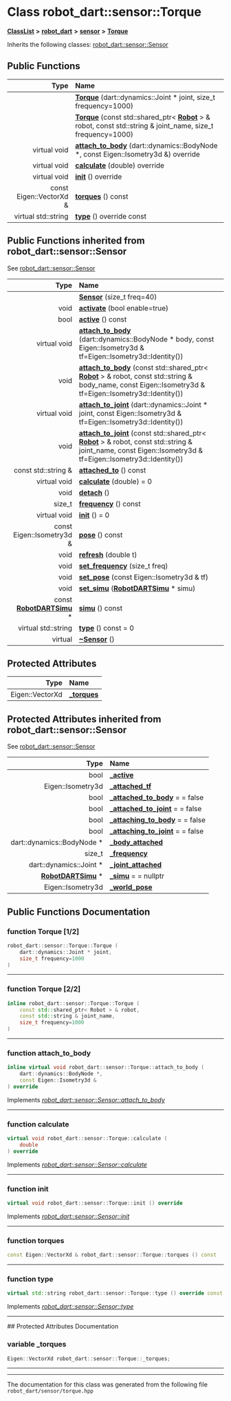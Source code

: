 

# Class robot\_dart::sensor::Torque



[**ClassList**](annotated.md) **>** [**robot\_dart**](namespacerobot__dart.md) **>** [**sensor**](namespacerobot__dart_1_1sensor.md) **>** [**Torque**](classrobot__dart_1_1sensor_1_1Torque.md)








Inherits the following classes: [robot\_dart::sensor::Sensor](classrobot__dart_1_1sensor_1_1Sensor.md)






















































## Public Functions

| Type | Name |
| ---: | :--- |
|   | [**Torque**](#function-torque-12) (dart::dynamics::Joint \* joint, size\_t frequency=1000) <br> |
|   | [**Torque**](#function-torque-22) (const std::shared\_ptr&lt; [**Robot**](classrobot__dart_1_1Robot.md) &gt; & robot, const std::string & joint\_name, size\_t frequency=1000) <br> |
| virtual void | [**attach\_to\_body**](#function-attach_to_body) (dart::dynamics::BodyNode \*, const Eigen::Isometry3d &) override<br> |
| virtual void | [**calculate**](#function-calculate) (double) override<br> |
| virtual void | [**init**](#function-init) () override<br> |
|  const Eigen::VectorXd & | [**torques**](#function-torques) () const<br> |
| virtual std::string | [**type**](#function-type) () override const<br> |


## Public Functions inherited from robot_dart::sensor::Sensor

See [robot\_dart::sensor::Sensor](classrobot__dart_1_1sensor_1_1Sensor.md)

| Type | Name |
| ---: | :--- |
|   | [**Sensor**](#function-sensor) (size\_t freq=40) <br> |
|  void | [**activate**](#function-activate) (bool enable=true) <br> |
|  bool | [**active**](#function-active) () const<br> |
| virtual void | [**attach\_to\_body**](#function-attach_to_body-12) (dart::dynamics::BodyNode \* body, const Eigen::Isometry3d & tf=Eigen::Isometry3d::Identity()) <br> |
|  void | [**attach\_to\_body**](#function-attach_to_body-22) (const std::shared\_ptr&lt; [**Robot**](classrobot__dart_1_1Robot.md) &gt; & robot, const std::string & body\_name, const Eigen::Isometry3d & tf=Eigen::Isometry3d::Identity()) <br> |
| virtual void | [**attach\_to\_joint**](#function-attach_to_joint-12) (dart::dynamics::Joint \* joint, const Eigen::Isometry3d & tf=Eigen::Isometry3d::Identity()) <br> |
|  void | [**attach\_to\_joint**](#function-attach_to_joint-22) (const std::shared\_ptr&lt; [**Robot**](classrobot__dart_1_1Robot.md) &gt; & robot, const std::string & joint\_name, const Eigen::Isometry3d & tf=Eigen::Isometry3d::Identity()) <br> |
|  const std::string & | [**attached\_to**](#function-attached_to) () const<br> |
| virtual void | [**calculate**](#function-calculate) (double) = 0<br> |
|  void | [**detach**](#function-detach) () <br> |
|  size\_t | [**frequency**](#function-frequency) () const<br> |
| virtual void | [**init**](#function-init) () = 0<br> |
|  const Eigen::Isometry3d & | [**pose**](#function-pose) () const<br> |
|  void | [**refresh**](#function-refresh) (double t) <br> |
|  void | [**set\_frequency**](#function-set_frequency) (size\_t freq) <br> |
|  void | [**set\_pose**](#function-set_pose) (const Eigen::Isometry3d & tf) <br> |
|  void | [**set\_simu**](#function-set_simu) ([**RobotDARTSimu**](classrobot__dart_1_1RobotDARTSimu.md) \* simu) <br> |
|  const [**RobotDARTSimu**](classrobot__dart_1_1RobotDARTSimu.md) \* | [**simu**](#function-simu) () const<br> |
| virtual std::string | [**type**](#function-type) () const = 0<br> |
| virtual  | [**~Sensor**](#function-sensor) () <br> |














## Protected Attributes

| Type | Name |
| ---: | :--- |
|  Eigen::VectorXd | [**\_torques**](#variable-_torques)  <br> |


## Protected Attributes inherited from robot_dart::sensor::Sensor

See [robot\_dart::sensor::Sensor](classrobot__dart_1_1sensor_1_1Sensor.md)

| Type | Name |
| ---: | :--- |
|  bool | [**\_active**](#variable-_active)  <br> |
|  Eigen::Isometry3d | [**\_attached\_tf**](#variable-_attached_tf)  <br> |
|  bool | [**\_attached\_to\_body**](#variable-_attached_to_body)   = = false<br> |
|  bool | [**\_attached\_to\_joint**](#variable-_attached_to_joint)   = = false<br> |
|  bool | [**\_attaching\_to\_body**](#variable-_attaching_to_body)   = = false<br> |
|  bool | [**\_attaching\_to\_joint**](#variable-_attaching_to_joint)   = = false<br> |
|  dart::dynamics::BodyNode \* | [**\_body\_attached**](#variable-_body_attached)  <br> |
|  size\_t | [**\_frequency**](#variable-_frequency)  <br> |
|  dart::dynamics::Joint \* | [**\_joint\_attached**](#variable-_joint_attached)  <br> |
|  [**RobotDARTSimu**](classrobot__dart_1_1RobotDARTSimu.md) \* | [**\_simu**](#variable-_simu)   = = nullptr<br> |
|  Eigen::Isometry3d | [**\_world\_pose**](#variable-_world_pose)  <br> |






































## Public Functions Documentation




### function Torque [1/2]

```C++
robot_dart::sensor::Torque::Torque (
    dart::dynamics::Joint * joint,
    size_t frequency=1000
) 
```




<hr>



### function Torque [2/2]

```C++
inline robot_dart::sensor::Torque::Torque (
    const std::shared_ptr< Robot > & robot,
    const std::string & joint_name,
    size_t frequency=1000
) 
```




<hr>



### function attach\_to\_body 

```C++
inline virtual void robot_dart::sensor::Torque::attach_to_body (
    dart::dynamics::BodyNode *,
    const Eigen::Isometry3d &
) override
```



Implements [*robot\_dart::sensor::Sensor::attach\_to\_body*](classrobot__dart_1_1sensor_1_1Sensor.md#function-attach_to_body-12)


<hr>



### function calculate 

```C++
virtual void robot_dart::sensor::Torque::calculate (
    double
) override
```



Implements [*robot\_dart::sensor::Sensor::calculate*](classrobot__dart_1_1sensor_1_1Sensor.md#function-calculate)


<hr>



### function init 

```C++
virtual void robot_dart::sensor::Torque::init () override
```



Implements [*robot\_dart::sensor::Sensor::init*](classrobot__dart_1_1sensor_1_1Sensor.md#function-init)


<hr>



### function torques 

```C++
const Eigen::VectorXd & robot_dart::sensor::Torque::torques () const
```




<hr>



### function type 

```C++
virtual std::string robot_dart::sensor::Torque::type () override const
```



Implements [*robot\_dart::sensor::Sensor::type*](classrobot__dart_1_1sensor_1_1Sensor.md#function-type)


<hr>
## Protected Attributes Documentation




### variable \_torques 

```C++
Eigen::VectorXd robot_dart::sensor::Torque::_torques;
```




<hr>

------------------------------
The documentation for this class was generated from the following file `robot_dart/sensor/torque.hpp`

